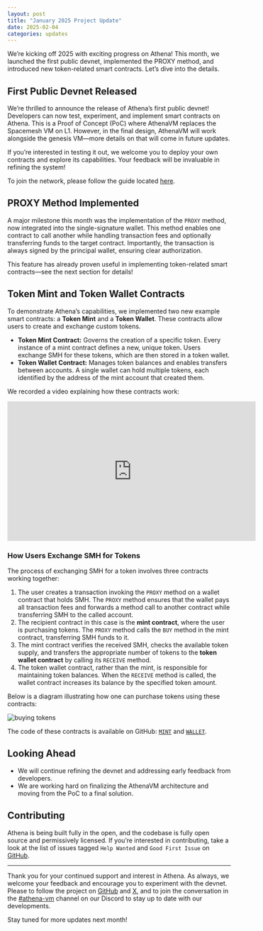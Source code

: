 ```yaml
---
layout: post
title: "January 2025 Project Update"
date: 2025-02-04
categories: updates
---
```


We’re kicking off 2025 with exciting progress on Athena!
This month, we launched the first public devnet, implemented the PROXY method, and introduced new token-related smart contracts.
Let’s dive into the details.

## First Public Devnet Released

We’re thrilled to announce the release of Athena’s first public devnet!
Developers can now test, experiment, and implement smart contracts on Athena.
This is a Proof of Concept (PoC) where AthenaVM replaces the Spacemesh VM on L1.
However, in the final design, AthenaVM will work alongside the genesis VM—more details on that will come in future updates.

If you’re interested in testing it out, we welcome you to deploy your own contracts and explore its capabilities.
Your feedback will be invaluable in refining the system!

To join the network, please follow the guide located [here](https://docs.spacemesh.io/docs/experimental/athena-devnet).

## PROXY Method Implemented

A major milestone this month was the implementation of the `PROXY` method, now integrated into the single-signature wallet.
This method enables one contract to call another while handling transaction fees and
optionally transferring funds to the target contract.
Importantly, the transaction is always signed by the principal wallet, ensuring clear authorization.

This feature has already proven useful in implementing token-related smart contracts—see the next section for details!

## Token Mint and Token Wallet Contracts

To demonstrate Athena’s capabilities, we implemented two new example smart contracts: a **Token Mint** and a **Token Wallet**.
These contracts allow users to create and exchange custom tokens.

- **Token Mint Contract:** Governs the creation of a specific token.
  Every instance of a mint contract defines a new, unique token.
  Users exchange SMH for these tokens, which are then stored in a token wallet.
- **Token Wallet Contract:** Manages token balances and enables transfers between accounts.
  A single wallet can hold multiple tokens, each identified by the address of the mint account that created them.

We recorded a video explaining how these contracts work:

<iframe width="560" height="315" src="https://www.youtube.com/embed/coDYrlq9J1Q?si=1qDEvWFf8oNQglL2" title="YouTube video player" frameborder="0" allow="accelerometer; autoplay; clipboard-write; encrypted-media; gyroscope; picture-in-picture; web-share" referrerpolicy="strict-origin-when-cross-origin" allowfullscreen></iframe>

### How Users Exchange SMH for Tokens

The process of exchanging SMH for a token involves three contracts working together:

1. The user creates a transaction invoking the `PROXY` method on a wallet contract that holds SMH.
   The `PROXY` method ensures that the wallet pays all transaction fees and forwards a method call to another contract while transferring SMH to the called account.
2. The recipient contract in this case is the **mint contract**, where the user is purchasing tokens.
   The `PROXY` method calls the `BUY` method in the mint contract, transferring SMH funds to it.
3. The mint contract verifies the received SMH, checks the available token supply,
   and transfers the appropriate number of tokens to the **token wallet contract** by calling its `RECEIVE` method.
4. The token wallet contract, rather than the mint, is responsible for maintaining token balances.
   When the `RECEIVE` method is called, the wallet contract increases its balance by the specified token amount.

Below is a diagram illustrating how one can purchase tokens using these contracts:

![buying tokens]({{site.baseurl}}/assets/mint_diagram.png)

The code of these contracts is available on GitHub:
[`MINT`](https://github.com/athenavm/athena/blob/ed3f44443690e3d302f6defa48fb5f71d9ba6a25/examples/token/mint/src/main.rs)
and
[`WALLET`](https://github.com/athenavm/athena/blob/ed3f44443690e3d302f6defa48fb5f71d9ba6a25/examples/token/wallet/src/main.rs).

## Looking Ahead

- We will continue refining the devnet and addressing early feedback from developers.
- We are working hard on finalizing the AthenaVM architecture and moving from the PoC to a final solution.

## Contributing

Athena is being built fully in the open, and the codebase is fully open source and permissively licensed.
If you’re interested in contributing, take a look at the list of issues tagged `Help Wanted` and `Good First Issue` on [GitHub](https://github.com/athenavm).

---

Thank you for your continued support and interest in Athena.
As always, we welcome your feedback and encourage you to experiment with the devnet.
Please to follow the project on [GitHub](https://github.com/athenavm) and [X](https://x.com/hashtag/athenavm),
and to join the conversation in the [#athena-vm](https://discord.com/invite/yVhQ7rC) channel on our Discord
to stay up to date with our developments.

Stay tuned for more updates next month!
